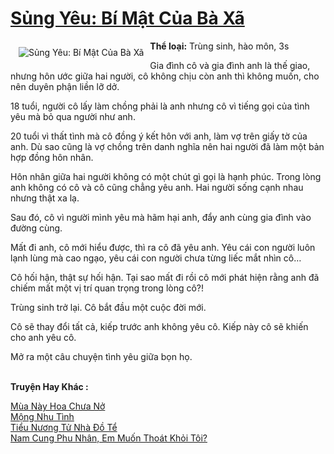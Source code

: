 <a href="https://utruyen.com/truyen/sung-yeu-bi-mat-cua-ba-xa/17301/" title="Sủng Yêu: Bí Mật Của Bà Xã"><h1>Sủng Yêu: Bí Mật Của Bà Xã</h1></a><div style="display:table"><img align="right" style="float: left; padding: 10px;" src="https://utruyen.com/images/story/200x260/sung-yeu-bi-mat-cua-ba-xa.jpg" alt="Sủng Yêu: Bí Mật Của Bà Xã"><b>Thể loại:</b> Trùng sinh, hào môn, 3s<p></p>Gia đình cô và gia đình anh là thế giao, nhưng hôn ước giữa hai người, cô không chịu còn anh thì không muốn, cho nên duyên phận liền lỡ dở.<p></p>18 tuổi, người cô lấy làm chồng phải là anh nhưng cô vì tiếng gọi của tình yêu mà bỏ qua người như anh.<p></p>20 tuổi vì thất tình mà cô đồng ý kết hôn với anh, làm vợ trên giấy tờ của anh. Dù sao cũng là vợ chồng trên danh nghĩa nên hai người đã làm một bản hợp đồng hôn nhân.<p></p>Hôn nhân giữa hai người không có một chút gì gọi là hạnh phúc. Trong lòng anh không có cô và cô cũng chẳng yêu anh. Hai người sống cạnh nhau nhưng thật xa lạ.<p></p>Sau đó, cô vì người mình yêu mà hãm hại anh, đẩy anh cùng gia đình vào đường cùng.<p></p>Mất đi anh, cô mới hiểu được, thì ra cô đã yêu anh. Yêu cái con người luôn lạnh lùng mà cao ngạo, yêu cái con người chưa từng liếc mắt nhìn cô…<p></p>Cô hối hận, thật sự hối hận. Tại sao mất đi rồi cô mới phát hiện rằng anh đã chiếm mất một vị trí quan trọng trong lòng cô?!<p></p>Trùng sinh trở lại. Cô bắt đầu một cuộc đời mới.<p></p>Cô sẽ thay đổi tất cả, kiếp trước anh không yêu cô. Kiếp này cô sẽ khiến cho anh yêu cô.<p></p>Mở ra một câu chuyện tình yêu giữa bọn họ.</div><p><br><b>Truyện Hay Khác :</b></p><a href="https://utruyen.com/truyen/mua-nay-hoa-chua-no/19513/" alt="Mùa Này Hoa Chưa Nở">Mùa Này Hoa Chưa Nở</a><br/><a href="https://github.com/quanluxury/ngontinhhot/tree/master/truyenhay/19291/" alt="Mộng Nhu Tình">Mộng Nhu Tình</a><br/><a href="https://github.com/quanluxury/ngontinhhot/tree/master/truyenhay/19098/" alt="Tiểu Nương Tử Nhà Đồ Tể">Tiểu Nương Tử Nhà Đồ Tể</a><br/><a href="https://github.com/quanluxury/ngontinhhot/tree/master/truyenhay/17262/" alt="Nam Cung Phu Nhân, Em Muốn Thoát Khỏi Tôi?">Nam Cung Phu Nhân, Em Muốn Thoát Khỏi Tôi?</a><br/>